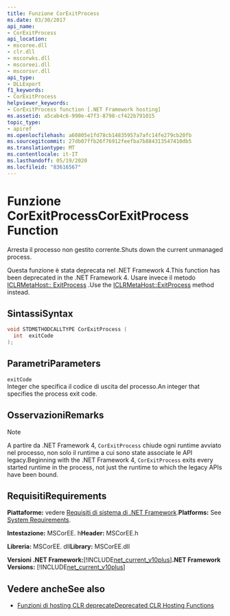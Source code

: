 ```yaml
---
title: Funzione CorExitProcess
ms.date: 03/30/2017
api_name:
- CorExitProcess
api_location:
- mscoree.dll
- clr.dll
- mscorwks.dll
- mscoreei.dll
- mscorsvr.dll
api_type:
- DLLExport
f1_keywords:
- CorExitProcess
helpviewer_keywords:
- CorExitProcess function [.NET Framework hosting]
ms.assetid: a5cab4c6-990e-47f3-8798-cf422b791015
topic_type:
- apiref
ms.openlocfilehash: a60805e1fd78cb14835957a7afc14fe279cb20fb
ms.sourcegitcommit: 27db07ffb26f76912feefba7b884313547410db5
ms.translationtype: MT
ms.contentlocale: it-IT
ms.lasthandoff: 05/19/2020
ms.locfileid: "83616567"
---
```

# <a name="corexitprocess-function"></a><span data-ttu-id="9c0c1-102">Funzione CorExitProcess</span><span class="sxs-lookup"><span data-stu-id="9c0c1-102">CorExitProcess Function</span></span>
<span data-ttu-id="9c0c1-103">Arresta il processo non gestito corrente.</span><span class="sxs-lookup"><span data-stu-id="9c0c1-103">Shuts down the current unmanaged process.</span></span>  
  
 <span data-ttu-id="9c0c1-104">Questa funzione è stata deprecata nel .NET Framework 4.</span><span class="sxs-lookup"><span data-stu-id="9c0c1-104">This function has been deprecated in the .NET Framework 4.</span></span> <span data-ttu-id="9c0c1-105">Usare invece il metodo [ICLRMetaHost:: ExitProcess](iclrmetahost-exitprocess-method.md) .</span><span class="sxs-lookup"><span data-stu-id="9c0c1-105">Use the [ICLRMetaHost::ExitProcess](iclrmetahost-exitprocess-method.md) method instead.</span></span>  
  
## <a name="syntax"></a><span data-ttu-id="9c0c1-106">Sintassi</span><span class="sxs-lookup"><span data-stu-id="9c0c1-106">Syntax</span></span>  
  
```cpp  
void STDMETHODCALLTYPE CorExitProcess (
  int  exitCode  
);  
```  
  
## <a name="parameters"></a><span data-ttu-id="9c0c1-107">Parametri</span><span class="sxs-lookup"><span data-stu-id="9c0c1-107">Parameters</span></span>  
 `exitCode`  
 <span data-ttu-id="9c0c1-108">Integer che specifica il codice di uscita del processo.</span><span class="sxs-lookup"><span data-stu-id="9c0c1-108">An integer that specifies the process exit code.</span></span>  
  
## <a name="remarks"></a><span data-ttu-id="9c0c1-109">Osservazioni</span><span class="sxs-lookup"><span data-stu-id="9c0c1-109">Remarks</span></span>  
  
> [!NOTE]
> <span data-ttu-id="9c0c1-110">A partire da .NET Framework 4, `CorExitProcess` chiude ogni runtime avviato nel processo, non solo il runtime a cui sono state associate le API legacy.</span><span class="sxs-lookup"><span data-stu-id="9c0c1-110">Beginning with the .NET Framework 4, `CorExitProcess` exits every started runtime in the process, not just the runtime to which the legacy APIs have been bound.</span></span>  
  
## <a name="requirements"></a><span data-ttu-id="9c0c1-111">Requisiti</span><span class="sxs-lookup"><span data-stu-id="9c0c1-111">Requirements</span></span>  
 <span data-ttu-id="9c0c1-112">**Piattaforme:** vedere [Requisiti di sistema di .NET Framework](../../get-started/system-requirements.md).</span><span class="sxs-lookup"><span data-stu-id="9c0c1-112">**Platforms:** See [System Requirements](../../get-started/system-requirements.md).</span></span>  
  
 <span data-ttu-id="9c0c1-113">**Intestazione:** MSCorEE. h</span><span class="sxs-lookup"><span data-stu-id="9c0c1-113">**Header:** MSCorEE.h</span></span>  
  
 <span data-ttu-id="9c0c1-114">**Libreria:** MSCorEE. dll</span><span class="sxs-lookup"><span data-stu-id="9c0c1-114">**Library:** MSCorEE.dll</span></span>  
  
 <span data-ttu-id="9c0c1-115">**Versioni .NET Framework:**[!INCLUDE[net_current_v10plus](../../../../includes/net-current-v10plus-md.md)]</span><span class="sxs-lookup"><span data-stu-id="9c0c1-115">**.NET Framework Versions:** [!INCLUDE[net_current_v10plus](../../../../includes/net-current-v10plus-md.md)]</span></span>  
  
## <a name="see-also"></a><span data-ttu-id="9c0c1-116">Vedere anche</span><span class="sxs-lookup"><span data-stu-id="9c0c1-116">See also</span></span>

- [<span data-ttu-id="9c0c1-117">Funzioni di hosting CLR deprecate</span><span class="sxs-lookup"><span data-stu-id="9c0c1-117">Deprecated CLR Hosting Functions</span></span>](deprecated-clr-hosting-functions.md)
